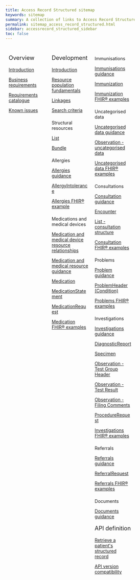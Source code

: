```yaml
---
title: Access Record Structured sitemap
keywords: sitemap
summary: A collection of links to Access Record Structured information
permalink: sitemap_access_record_structured.html
sidebar: accessrecord_structured_sidebar
toc: false
---
```

<style>
* {
  box-sizing: border-box;
}

/* Create three equal columns that floats next to each other */
.column {
  float: left;
  width: 33.33%;
  padding: 10px;

}

/* Clear floats after the columns */
.row:after {
  content: "";
  display: table;
  clear: both;
}
</style>

<div class="row">
  <div class="column">
   <p style="font-size:18px">Overview</p>
    	<p><a href="accessrecord_structured.html">Introduction</a></p>
    	<p><a href="accessrecord_structured_requirements.html">Business requirements</a></p>
	<p><a href="pages/accessrecord_structured/GP%20Connect%20Req%20Cat%20-%20Access%20Record%20Structured%20Data%20v2.2.xlsx">Requirements catalogue</a></p> 
    	<p><a href="accessrecord_structured_known_issues.html">Known issues</a></p>
	  </div>
  <div class="column">
    <p style="font-size:18px">Development</p>
	<p><a href="accessrecord_structured_development.html">Introduction</a></p>	
    	<p><a href="accessrecord_structured_development_resources_overview.html">Resource population fundamentals</a></p>
	<p><a href="accessrecord_structured_development_linkages.html">Linkages</a></p>  
	  <p><a href="accessrecord_structured_development_search.html">Search criteria</a></p>
	<p style="padding-top:8px">Structural resources</p>  
	<p><a href="accessrecord_structured_development_list.html">List</a></p>
	<p><a href="accessrecord_structured_development_bundle.html">Bundle</a></p>
	<p style="padding-top:8px">Allergies</p>
	<p><a href="accessrecord_structured_development_allergies_guidance.html">Allergies guidance</a></p> 
	<p><a href="accessrecord_structured_development_allergyintolerance.html">AllergyIntolerance</a></p>
	<p><a href="accessrecord_structured_development_fhir_examples_allergies.html">Allergies FHIR&reg; example</a></p>  
	<p style="padding-top:8px">Medications and medical devices</p>  
	<p><a href="accessrecord_structured_development_medication_resource_relationships.html">Medication and medical device resource relationships</a></p>
	<p><a href="accessrecord_structured_development_medication_guidance.html">Medication and medical resource guidance</a></p>  
	<p><a href="accessrecord_structured_development_medication.html">Medication</a></p>
	<p><a href="accessrecord_structured_development_medicationstatement.html">MedicationStatement</a></p>
	<p><a href="accessrecord_structured_development_medicationrequest.html">MedicationRequest</a></p>
	<p><a href="accessrecord_structured_development_fhir_examples_medication.html">Medication FHIR&reg; examples</a></p>    	
  </div>
  <div class="column">  
	<p style="padding-top:8px">Immunisations</p>
	<p><a href="accessrecord_structured_development_immunization_guidance.html">Immunisations guidance</a></p>
	<p><a href="accessrecord_structured_development_immunization.html">Immunization</a></p>
	<p><a href="accessrecord_structured_development_fhir_examples_immunizations.html">Immunization FHIR&reg; examples</a></p>
	<p style="padding-top:8px">Uncategorised data</p>
	<p><a href="accessrecord_structured_development_uncategorisedData_guidance.html">Uncategorised data guidance</a></p>
	<p><a href="accessrecord_structured_development_observation_uncategorisedData.html">Observation - uncategorised data</a></p>
	<p><a href="accessrecord_structured_development_fhir_examples_uncategorised.html">Uncategorised data FHIR® examples</a>
	<p style="padding-top:8px">Consultations</p>
	<p><a href="accessrecord_structured_development_consultation_guidance.html">Consultation guidance</a></p>
	<p><a href="accessrecord_structured_development_encounter.html">Encounter</a></p>
	<p><a href="accessrecord_structured_development_list_consultation.html">List - consultation structure</a>
	<p><a href="accessrecord_structured_development_fhir_examples_consultations.html">Consultation FHIR&reg; examples</a>
	<p style="padding-top:8px">Problems</p>
	<p><a href="accessrecord_structured_development_problems_guidance.html">Problem guidance</a></p>
	<p><a href="accessrecord_structured_problems.html">ProblemHeader (Condition)</a></p>
	<p><a href="accessrecord_structured_development_fhir_examples_consultations.html">Problems FHIR® examples</a>
	<p style="padding-top:8px">Investigations</p>
	<p><a href="accessrecord_structured_development_pathology_guidance.html">Investigations guidance</a></p>
	<p><a href="accessrecord_structured_development_DiagnosticReport.html">DiagnosticReport</a></p>
	<p><a href="accessrecord_structured_development_specimen.html">Specimen</a>
	<p><a href="accessrecord_structured_development_observation_testGroup.html">Observation - Test Group Header</a></p>
	<p><a href="accessrecord_structured_development_observation_testResult.html">Observation - Test Result</a></p>
	<p><a href="accessrecord_structured_development_observation_filingComments.html">Observation - Filing Comments</a>
	<p><a href="accessrecord_structured_development_ProcedureRequest.html">ProcedureRequest</a></p>
	<p><a href="accessrecord_structured_development_fhir_examples_pathology.html">Investigations FHIR® examples</a>
	<p style="padding-top:8px">Referrals</p>
	<p><a href="accessrecord_structured_development_referralrequest_guidance.html">Referrals guidance</a></p>
	<p><a href="accessrecord_structured_development_referralrequest.html">ReferralRequest</a></p>
	<p><a href="accessrecord_structured_development_fhir_examples_referrals.html">Referrals FHIR® examples</a>
	<p style="padding-top:8px">Documents</p>
	<p><a href="accessrecord_documents.html">Documents guidance</a></p>
	<p style="font-size:18px">API definition</p>
	<p><a href="accessrecord_structured_development_retrieve_patient_record.html">Retrieve a patient's structured record</a></p>
	<p><a href="accessrecord_structured_development_version_compatibility.html">API version compatibility</a></p>  



